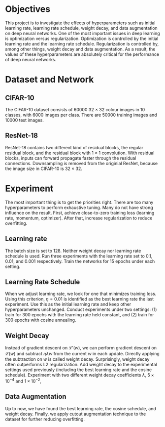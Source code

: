 # Objectives
This project is to investigate the effects of hyperparameters such as initial learning rate, learning rate schedule, weight decay, and data augmentation on deep neural networks.
One of the most important issues in deep learning is optimization versus regularization. Optimization is controlled by the initial learning rate and the learning rate schedule. Regularization is controlled by, among other things, weight decay and data augmentation. As a result, the values of these hyperparameters are absolutely critical for the performance of deep neural networks.

# Dataset and Network
## CIFAR-10
The CIFAR-10 dataset consists of 60000 32 × 32 colour images in 10 classes, with 6000 images per class. There are 50000 training images and 10000 test images.

## ResNet-18
ResNet-18 contains two different kind of residual blocks, the regular residual block, and the residual block with 1 × 1 convolution. With residual blocks, inputs can forward propagate faster through the residual connections. Downsampling is removed from the originial ResNet, because the image size in CIFAR-10 is 32 × 32.  

# Experiment
The most important thing is to get the priorities right. There are too many hyperparameters to perform exhaustive tuning. Many do not have strong influence on the result. First, achieve close-to-zero training loss (learning rate, momentum, optimizer). After that, increase regularization to reduce overfitting.

## Learning rate
The batch size is set to 128. Neither weight decay nor learning rate schedule is used. Run three experiments with the learning rate set to 0.1, 0.01, and 0.001 respectively. Train the networks for 15 epochs under each setting.

## Learning Rate Schedule
When we adjust learning rate, we look for one that minimizes training loss. Using this criterion, $\eta=0.01$ is identified as the best learning rate the last experiment. Use this as the initial learning rate and keep other hyperparameters unchanged. Conduct experiments under two settings: (1) train for 300 epochs with the learning rate held constant, and (2) train for 300 epochs with cosine annealing.

## Weight Decay
Instead of gradient descent on $\mathcal{L}'(w)$, we can perform gradient descent on $\mathcal{L}(w)$ and subtract $\eta\lambda w$ from the current $w$ in each update. Directly applying the subtraction on $w$ is called weight decay. Surprisingly, weight decay often outperforms L2 regularization.
Add weight decay to the experimental settings used previously (including the best learning rate and the cosine schedule). Experiment with two different weight decay coefficients $\lambda$, $5 \times 10^{−4}$ and $1\times 10^{-2}$,

## Data Augmentation
Up to now, we have found the best learning rate, the cosine schedule, and weight decay. Finally, we apply cutout augmentation technique to the dataset for further reducing overfitting. 